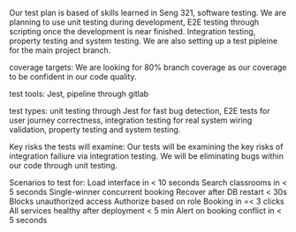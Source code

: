 Our test plan is based of skills learned in Seng 321, software testing. We are planning to use unit testing during development, E2E testing through scripting once the development is near finished. Integration testing, property testing and system testing. We are also setting up a test pipleine for the main project branch.

coverage targets: We are looking for 80% branch coverage as our coverage to be confident in our code quality.

test tools: Jest, pipeline through gitlab

test types: unit testing through Jest for fast bug detection, E2E tests for user journey correctness, integration testing for real system wiring validation, property testing and system testing.

Key risks the tests will examine: Our tests will be examining the key risks of integration failiure via integration testing. We will be eliminating bugs within our code through unit testing.

Scenarios to test for: 
Load interface in < 10 seconds 
Search classrooms in < 5 seconds
Single-winner concurrent booking
Recover after DB restart < 30s
Blocks unauthorized access
Authorize based on role
Booking in =< 3 clicks
All services healthy after deployment < 5 min
Alert on booking conflict in < 5 seconds

